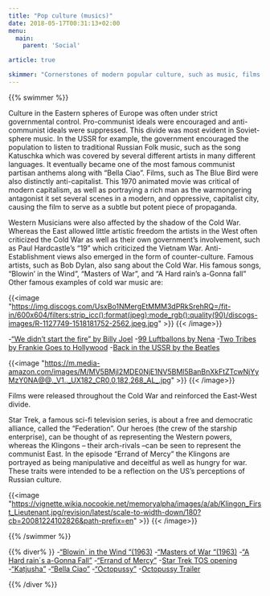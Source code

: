 ```yaml
---
title: "Pop culture (musics)"
date: 2018-05-17T00:31:13+02:00
menu:
  main:
    parent: 'Social'

article: true

skimmer: "Cornerstones of modern popular culture, such as music, films and literature were not only a source of entertainment but a powerful propaganda tool. The political ideologies of both the Eastern and the Western spheres were reflected in all of these areas (elements?). Whereas Eastern popular culture often had to conform to the politics of the state, Western popular culture was much more anti-authoritarian and often condemned Soviet beliefs and doctrine."
---
```


{{% swimmer %}}

Culture in the Eastern spheres of Europe was often under strict governmental control. Pro-communist ideals were encouraged and anti-communist ideals were suppressed. This divide was most evident in Soviet-sphere music. In the USSR for example, the government encouraged the population to listen to traditional Russian Folk music, such as the song Katuschka which was covered by several different artists in many different languages. It eventually became one of the most famous communist partisan anthems along with “Bella Ciao”.
Films, such as The Blue Bird were also distinctly anti-capitalist. This 1970 animated movie was critical of modern capitalism, as well as portraying a rich man as the warmongering antagonist it set several scenes in a modern, and oppressive, capitalist city, causing the film to serve as a subtle but potent piece of propaganda.

Western Musicians were also affected by the shadow of the Cold War. Whereas the East allowed little artistic freedom the artists in the West often criticized the Cold War as well as their own government’s involvement, such as Paul Hardcastle’s “19” which criticized the Vietnam War. Anti-Establishment views also emerged in the form of counter-culture. Famous artists, such as Bob Dylan, also sang about the Cold War. His famous songs, “Blowin’ in the Wind”, “Masters of War”, and “A Hard rain’s a-Gonna fall” Other famous examples of cold war music are:


{{<image "https://img.discogs.com/UsxBo1NMergEtMMM3dPRkSrehRQ=/fit-in/600x604/filters:strip_icc():format(jpeg):mode_rgb():quality(90)/discogs-images/R-1127749-1518181752-2562.jpeg.jpg" >}}
{{< /image>}}

-[“We didn’t start the fire” by Billy Joel](https://www.youtube.com/watch?v=eFTLKWw542g)
-[99 Luftballons by Nena](https://www.youtube.com/watch?v=La4Dcd1aUcE)
-[Two Tribes by Frankie Goes to Hollywood](https://www.youtube.com/watch?v=SXWVpcypf0w)
-[Back in the USSR by the Beatles](https://www.youtube.com/watch?v=XrtnnLor2UM)

{{<image "https://m.media-amazon.com/images/M/MV5BMjI2MDE0NjE1NV5BMl5BanBnXkFtZTcwNjYyMzY0NA@@._V1.._UX182_CR0,0,182,268_AL_.jpg" >}}
{{< /image>}}

Films were released throughout the Cold War and reinforced the East-West divide.

Star Trek, a famous sci-fi television series, is about a free and democratic alliance, called the “Federation”. Our heroes (the crew of the starship enterprise), can be thought of as representing the Western powers, whereas the Klingons – their arch-rivals –can be seen to represent the communist East. In the episode “Errand of Mercy” the Klingons are portrayed as being manipulative and deceitful as well as hungry for war. These traits were intended to be a reflection on the US’s perceptions of Russian culture.

{{<image "https://vignette.wikia.nocookie.net/memoryalpha/images/a/ab/Klingon_First_Lieutenant.jpg/revision/latest/scale-to-width-down/180?cb=20081224102826&path-prefix=en" >}}
{{< /image>}}

{{% /swimmer %}}

{{% diver% }}
-[“Blowin´ in the Wind “(1963)](https://youtu.be/G58XWF6B3AA)
-[“Masters of War “(1963)](https://youtu.be/6isSH1VB3XQ)
-[“A Hard rain´s a-Gonna Fall”](https://youtu.be/T5al0HmR4to)
-[“Errand of Mercy”](https://www.imdb.com/title/tt0708429/)
-[Star Trek TOS opening](https://www.youtube.com/watch?v=hdjL8WXjlGI)
-[“Katjusha”](https://www.youtube.com/watch?v=MLg83QMmlGs)
-[“Bella Ciao”](https://www.youtube.com/watch?v=V9sXDNMvZjA)
-[“Octopussy”](https://www.imdb.com/title/tt0086034/)
-[Octopussy Trailer](https://www.youtube.com/watch?v=IwHbCvXMbS8)

{{% /diver %}}
